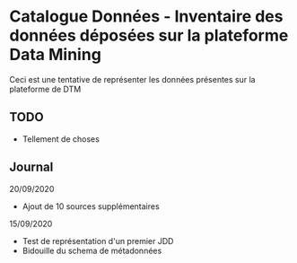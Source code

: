 # Catalogue Données - Inventaire des données déposées sur la plateforme Data Mining
Ceci est une tentative de représenter les données présentes sur la plateforme de DTM

## TODO
* Tellement de choses


## Journal
20/09/2020
* Ajout de 10 sources supplémentaires

15/09/2020
* Test de représentation d'un premier JDD
* Bidouille du schema de métadonnées


